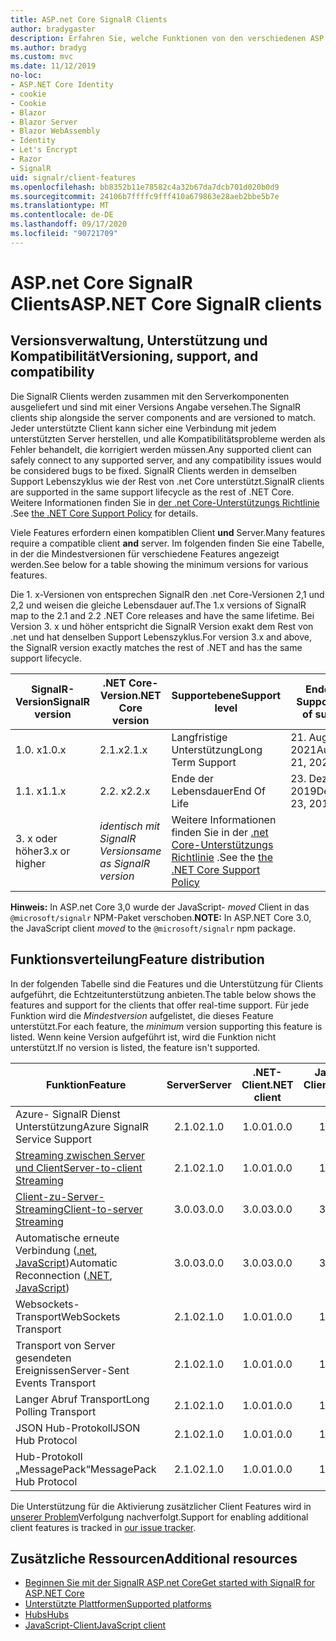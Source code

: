 ```yaml
---
title: ASP.net Core SignalR Clients
author: bradygaster
description: Erfahren Sie, welche Funktionen von den verschiedenen ASP.net Core Clients unterstützt werden SignalR .
ms.author: bradyg
ms.custom: mvc
ms.date: 11/12/2019
no-loc:
- ASP.NET Core Identity
- cookie
- Cookie
- Blazor
- Blazor Server
- Blazor WebAssembly
- Identity
- Let's Encrypt
- Razor
- SignalR
uid: signalr/client-features
ms.openlocfilehash: bb8352b11e78582c4a32b67da7dcb701d020b0d9
ms.sourcegitcommit: 24106b7ffffc9fff410a679863e28aeb2bbe5b7e
ms.translationtype: MT
ms.contentlocale: de-DE
ms.lasthandoff: 09/17/2020
ms.locfileid: "90721709"
---
```

# <a name="aspnet-core-no-locsignalr-clients"></a><span data-ttu-id="95840-103">ASP.net Core SignalR Clients</span><span class="sxs-lookup"><span data-stu-id="95840-103">ASP.NET Core SignalR clients</span></span>

## <a name="versioning-support-and-compatibility"></a><span data-ttu-id="95840-104">Versionsverwaltung, Unterstützung und Kompatibilität</span><span class="sxs-lookup"><span data-stu-id="95840-104">Versioning, support, and compatibility</span></span>

<span data-ttu-id="95840-105">Die SignalR Clients werden zusammen mit den Serverkomponenten ausgeliefert und sind mit einer Versions Angabe versehen.</span><span class="sxs-lookup"><span data-stu-id="95840-105">The SignalR clients ship alongside the server components and are versioned to match.</span></span> <span data-ttu-id="95840-106">Jeder unterstützte Client kann sicher eine Verbindung mit jedem unterstützten Server herstellen, und alle Kompatibilitätsprobleme werden als Fehler behandelt, die korrigiert werden müssen.</span><span class="sxs-lookup"><span data-stu-id="95840-106">Any supported client can safely connect to any supported server, and any compatibility issues would be considered bugs to be fixed.</span></span> <span data-ttu-id="95840-107">SignalR Clients werden in demselben Support Lebenszyklus wie der Rest von .net Core unterstützt.</span><span class="sxs-lookup"><span data-stu-id="95840-107">SignalR clients are supported in the same support lifecycle as the rest of .NET Core.</span></span> <span data-ttu-id="95840-108">Weitere Informationen finden Sie in [der .net Core-Unterstützungs Richtlinie](https://dotnet.microsoft.com/platform/support/policy/dotnet-core) .</span><span class="sxs-lookup"><span data-stu-id="95840-108">See [the .NET Core Support Policy](https://dotnet.microsoft.com/platform/support/policy/dotnet-core) for details.</span></span>

<span data-ttu-id="95840-109">Viele Features erfordern einen kompatiblen Client **und** Server.</span><span class="sxs-lookup"><span data-stu-id="95840-109">Many features require a compatible client **and** server.</span></span> <span data-ttu-id="95840-110">Im folgenden finden Sie eine Tabelle, in der die Mindestversionen für verschiedene Features angezeigt werden.</span><span class="sxs-lookup"><span data-stu-id="95840-110">See below for a table showing the minimum versions for various features.</span></span>

<span data-ttu-id="95840-111">Die 1. x-Versionen von entsprechen SignalR den .net Core-Versionen 2,1 und 2,2 und weisen die gleiche Lebensdauer auf.</span><span class="sxs-lookup"><span data-stu-id="95840-111">The 1.x versions of SignalR map to the 2.1 and 2.2 .NET Core releases and have the same lifetime.</span></span> <span data-ttu-id="95840-112">Bei Version 3. x und höher entspricht die SignalR Version exakt dem Rest von .net und hat denselben Support Lebenszyklus.</span><span class="sxs-lookup"><span data-stu-id="95840-112">For version 3.x and above, the SignalR version exactly matches the rest of .NET and has the same support lifecycle.</span></span>

| <span data-ttu-id="95840-113">SignalR-Version</span><span class="sxs-lookup"><span data-stu-id="95840-113">SignalR version</span></span> | <span data-ttu-id="95840-114">.NET Core-Version</span><span class="sxs-lookup"><span data-stu-id="95840-114">.NET Core version</span></span> | <span data-ttu-id="95840-115">Supportebene</span><span class="sxs-lookup"><span data-stu-id="95840-115">Support level</span></span> | <span data-ttu-id="95840-116">Ende des Supports</span><span class="sxs-lookup"><span data-stu-id="95840-116">End of support</span></span> |
| - | - | - | - |
| <span data-ttu-id="95840-117">1.0. x</span><span class="sxs-lookup"><span data-stu-id="95840-117">1.0.x</span></span> | <span data-ttu-id="95840-118">2.1.x</span><span class="sxs-lookup"><span data-stu-id="95840-118">2.1.x</span></span> | <span data-ttu-id="95840-119">Langfristige Unterstützung</span><span class="sxs-lookup"><span data-stu-id="95840-119">Long Term Support</span></span> | <span data-ttu-id="95840-120">21. August 2021</span><span class="sxs-lookup"><span data-stu-id="95840-120">August 21, 2021</span></span> |
| <span data-ttu-id="95840-121">1.1. x</span><span class="sxs-lookup"><span data-stu-id="95840-121">1.1.x</span></span> | <span data-ttu-id="95840-122">2.2. x</span><span class="sxs-lookup"><span data-stu-id="95840-122">2.2.x</span></span> | <span data-ttu-id="95840-123">Ende der Lebensdauer</span><span class="sxs-lookup"><span data-stu-id="95840-123">End Of Life</span></span> | <span data-ttu-id="95840-124">23. Dezember 2019</span><span class="sxs-lookup"><span data-stu-id="95840-124">December 23, 2019</span></span> |
| <span data-ttu-id="95840-125">3. x oder höher</span><span class="sxs-lookup"><span data-stu-id="95840-125">3.x or higher</span></span> | <span data-ttu-id="95840-126">*identisch mit SignalR Version*</span><span class="sxs-lookup"><span data-stu-id="95840-126">*same as SignalR version*</span></span> | <span data-ttu-id="95840-127">Weitere Informationen finden Sie in der [.net Core-Unterstützungs Richtlinie](https://dotnet.microsoft.com/platform/support/policy/dotnet-core) .</span><span class="sxs-lookup"><span data-stu-id="95840-127">See the [the .NET Core Support Policy](https://dotnet.microsoft.com/platform/support/policy/dotnet-core)</span></span> |

<span data-ttu-id="95840-128">**Hinweis:** In ASP.net Core 3,0 wurde der JavaScript- *moved* Client in das `@microsoft/signalr` NPM-Paket verschoben.</span><span class="sxs-lookup"><span data-stu-id="95840-128">**NOTE:** In ASP.NET Core 3.0, the JavaScript client *moved* to the `@microsoft/signalr` npm package.</span></span>

## <a name="feature-distribution"></a><span data-ttu-id="95840-129">Funktionsverteilung</span><span class="sxs-lookup"><span data-stu-id="95840-129">Feature distribution</span></span>

<span data-ttu-id="95840-130">In der folgenden Tabelle sind die Features und die Unterstützung für Clients aufgeführt, die Echtzeitunterstützung anbieten.</span><span class="sxs-lookup"><span data-stu-id="95840-130">The table below shows the features and support for the clients that offer real-time support.</span></span> <span data-ttu-id="95840-131">Für jede Funktion wird die *Mindestversion* aufgelistet, die dieses Feature unterstützt.</span><span class="sxs-lookup"><span data-stu-id="95840-131">For each feature, the *minimum* version supporting this feature is listed.</span></span> <span data-ttu-id="95840-132">Wenn keine Version aufgeführt ist, wird die Funktion nicht unterstützt.</span><span class="sxs-lookup"><span data-stu-id="95840-132">If no version is listed, the feature isn't supported.</span></span>

| <span data-ttu-id="95840-133">Funktion</span><span class="sxs-lookup"><span data-stu-id="95840-133">Feature</span></span> | <span data-ttu-id="95840-134">Server</span><span class="sxs-lookup"><span data-stu-id="95840-134">Server</span></span> | <span data-ttu-id="95840-135">.NET-Client</span><span class="sxs-lookup"><span data-stu-id="95840-135">.NET client</span></span> | <span data-ttu-id="95840-136">JavaScript-Client</span><span class="sxs-lookup"><span data-stu-id="95840-136">JavaScript client</span></span> | <span data-ttu-id="95840-137">Java-Client</span><span class="sxs-lookup"><span data-stu-id="95840-137">Java client</span></span> |
| ---- | :-: | :-: | :-: | :-: |
| <span data-ttu-id="95840-138">Azure- SignalR Dienst Unterstützung</span><span class="sxs-lookup"><span data-stu-id="95840-138">Azure SignalR Service Support</span></span> |<span data-ttu-id="95840-139">2.1.0</span><span class="sxs-lookup"><span data-stu-id="95840-139">2.1.0</span></span>|<span data-ttu-id="95840-140">1.0.0</span><span class="sxs-lookup"><span data-stu-id="95840-140">1.0.0</span></span>|<span data-ttu-id="95840-141">1.0.0</span><span class="sxs-lookup"><span data-stu-id="95840-141">1.0.0</span></span>|<span data-ttu-id="95840-142">1.0.0</span><span class="sxs-lookup"><span data-stu-id="95840-142">1.0.0</span></span>|
| [<span data-ttu-id="95840-143">Streaming zwischen Server und Client</span><span class="sxs-lookup"><span data-stu-id="95840-143">Server-to-client Streaming</span></span>](xref:signalr/streaming)          |<span data-ttu-id="95840-144">2.1.0</span><span class="sxs-lookup"><span data-stu-id="95840-144">2.1.0</span></span>|<span data-ttu-id="95840-145">1.0.0</span><span class="sxs-lookup"><span data-stu-id="95840-145">1.0.0</span></span>|<span data-ttu-id="95840-146">1.0.0</span><span class="sxs-lookup"><span data-stu-id="95840-146">1.0.0</span></span>|<span data-ttu-id="95840-147">1.0.0</span><span class="sxs-lookup"><span data-stu-id="95840-147">1.0.0</span></span>|
| [<span data-ttu-id="95840-148">Client-zu-Server-Streaming</span><span class="sxs-lookup"><span data-stu-id="95840-148">Client-to-server Streaming</span></span>](xref:signalr/streaming)          |<span data-ttu-id="95840-149">3.0.0</span><span class="sxs-lookup"><span data-stu-id="95840-149">3.0.0</span></span>|<span data-ttu-id="95840-150">3.0.0</span><span class="sxs-lookup"><span data-stu-id="95840-150">3.0.0</span></span>|<span data-ttu-id="95840-151">3.0.0</span><span class="sxs-lookup"><span data-stu-id="95840-151">3.0.0</span></span>|<span data-ttu-id="95840-152">3.0.0</span><span class="sxs-lookup"><span data-stu-id="95840-152">3.0.0</span></span>|
| <span data-ttu-id="95840-153">Automatische erneute Verbindung ([.net](./dotnet-client.md?tabs=visual-studio&view=aspnetcore-3.0#handle-lost-connection), [JavaScript](./javascript-client.md?view=aspnetcore-3.0#reconnect-clients))</span><span class="sxs-lookup"><span data-stu-id="95840-153">Automatic Reconnection ([.NET](./dotnet-client.md?tabs=visual-studio&view=aspnetcore-3.0#handle-lost-connection), [JavaScript](./javascript-client.md?view=aspnetcore-3.0#reconnect-clients))</span></span>          |<span data-ttu-id="95840-154">3.0.0</span><span class="sxs-lookup"><span data-stu-id="95840-154">3.0.0</span></span>|<span data-ttu-id="95840-155">3.0.0</span><span class="sxs-lookup"><span data-stu-id="95840-155">3.0.0</span></span>|<span data-ttu-id="95840-156">3.0.0</span><span class="sxs-lookup"><span data-stu-id="95840-156">3.0.0</span></span>|❌|
| <span data-ttu-id="95840-157">Websockets-Transport</span><span class="sxs-lookup"><span data-stu-id="95840-157">WebSockets Transport</span></span> |<span data-ttu-id="95840-158">2.1.0</span><span class="sxs-lookup"><span data-stu-id="95840-158">2.1.0</span></span>|<span data-ttu-id="95840-159">1.0.0</span><span class="sxs-lookup"><span data-stu-id="95840-159">1.0.0</span></span>|<span data-ttu-id="95840-160">1.0.0</span><span class="sxs-lookup"><span data-stu-id="95840-160">1.0.0</span></span>|<span data-ttu-id="95840-161">1.0.0</span><span class="sxs-lookup"><span data-stu-id="95840-161">1.0.0</span></span>|
| <span data-ttu-id="95840-162">Transport von Server gesendeten Ereignissen</span><span class="sxs-lookup"><span data-stu-id="95840-162">Server-Sent Events Transport</span></span> |<span data-ttu-id="95840-163">2.1.0</span><span class="sxs-lookup"><span data-stu-id="95840-163">2.1.0</span></span>|<span data-ttu-id="95840-164">1.0.0</span><span class="sxs-lookup"><span data-stu-id="95840-164">1.0.0</span></span>|<span data-ttu-id="95840-165">1.0.0</span><span class="sxs-lookup"><span data-stu-id="95840-165">1.0.0</span></span>|❌|
| <span data-ttu-id="95840-166">Langer Abruf Transport</span><span class="sxs-lookup"><span data-stu-id="95840-166">Long Polling Transport</span></span> |<span data-ttu-id="95840-167">2.1.0</span><span class="sxs-lookup"><span data-stu-id="95840-167">2.1.0</span></span>|<span data-ttu-id="95840-168">1.0.0</span><span class="sxs-lookup"><span data-stu-id="95840-168">1.0.0</span></span>|<span data-ttu-id="95840-169">1.0.0</span><span class="sxs-lookup"><span data-stu-id="95840-169">1.0.0</span></span>|<span data-ttu-id="95840-170">3.0.0</span><span class="sxs-lookup"><span data-stu-id="95840-170">3.0.0</span></span>|
| <span data-ttu-id="95840-171">JSON Hub-Protokoll</span><span class="sxs-lookup"><span data-stu-id="95840-171">JSON Hub Protocol</span></span> |<span data-ttu-id="95840-172">2.1.0</span><span class="sxs-lookup"><span data-stu-id="95840-172">2.1.0</span></span>|<span data-ttu-id="95840-173">1.0.0</span><span class="sxs-lookup"><span data-stu-id="95840-173">1.0.0</span></span>|<span data-ttu-id="95840-174">1.0.0</span><span class="sxs-lookup"><span data-stu-id="95840-174">1.0.0</span></span>|<span data-ttu-id="95840-175">1.0.0</span><span class="sxs-lookup"><span data-stu-id="95840-175">1.0.0</span></span>|
| <span data-ttu-id="95840-176">Hub-Protokoll „MessagePack“</span><span class="sxs-lookup"><span data-stu-id="95840-176">MessagePack Hub Protocol</span></span> |<span data-ttu-id="95840-177">2.1.0</span><span class="sxs-lookup"><span data-stu-id="95840-177">2.1.0</span></span>|<span data-ttu-id="95840-178">1.0.0</span><span class="sxs-lookup"><span data-stu-id="95840-178">1.0.0</span></span>|<span data-ttu-id="95840-179">1.0.0</span><span class="sxs-lookup"><span data-stu-id="95840-179">1.0.0</span></span>|❌|

<span data-ttu-id="95840-180">Die Unterstützung für die Aktivierung zusätzlicher Client Features wird in [unserer Problem](https://github.com/dotnet/AspNetCore/issues)Verfolgung nachverfolgt.</span><span class="sxs-lookup"><span data-stu-id="95840-180">Support for enabling additional client features is tracked in [our issue tracker](https://github.com/dotnet/AspNetCore/issues).</span></span>

## <a name="additional-resources"></a><span data-ttu-id="95840-181">Zusätzliche Ressourcen</span><span class="sxs-lookup"><span data-stu-id="95840-181">Additional resources</span></span>

* [<span data-ttu-id="95840-182">Beginnen Sie mit der SignalR ASP.net Core</span><span class="sxs-lookup"><span data-stu-id="95840-182">Get started with SignalR for ASP.NET Core</span></span>](xref:tutorials/signalr)
* [<span data-ttu-id="95840-183">Unterstützte Plattformen</span><span class="sxs-lookup"><span data-stu-id="95840-183">Supported platforms</span></span>](xref:signalr/supported-platforms)
* [<span data-ttu-id="95840-184">Hubs</span><span class="sxs-lookup"><span data-stu-id="95840-184">Hubs</span></span>](xref:signalr/hubs)
* [<span data-ttu-id="95840-185">JavaScript-Client</span><span class="sxs-lookup"><span data-stu-id="95840-185">JavaScript client</span></span>](xref:signalr/javascript-client)